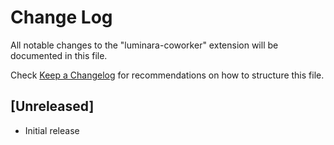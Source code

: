 # Change Log

All notable changes to the "luminara-coworker" extension will be documented in this file.

Check [Keep a Changelog](http://keepachangelog.com/) for recommendations on how to structure this file.

## [Unreleased]

- Initial release